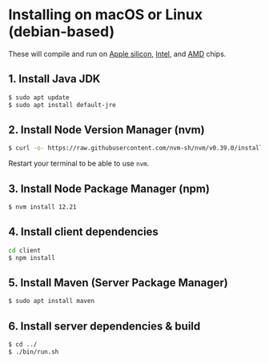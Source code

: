# Installing on macOS or Linux (debian-based)
These will compile and run on [Apple silicon](https://en.wikipedia.org/wiki/Apple_silicon), [Intel](https://en.wikipedia.org/wiki/List_of_Intel_CPU_microarchitectures), and [AMD](https://en.wikipedia.org/wiki/List_of_AMD_processors) chips.

## 1. Install Java JDK
```sh
$ sudo apt update
$ sudo apt install default-jre
```
## 2. Install Node Version Manager (nvm)
```sh
$ curl -o- https://raw.githubusercontent.com/nvm-sh/nvm/v0.39.0/install.sh | bash
```
Restart your terminal to be able to use `nvm`.
## 3. Install Node Package Manager (npm)
```sh
$ nvm install 12.21
```
## 4. Install client dependencies
```sh
cd client
$ npm install
```
## 5. Install Maven (Server Package Manager)
```sh
$ sudo apt install maven
```
## 6. Install server dependencies & build
```sh
$ cd ../
$ ./bin/run.sh
```
